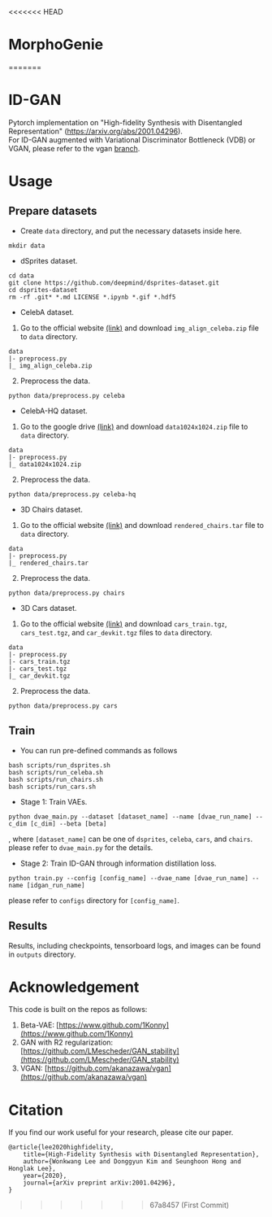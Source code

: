 <<<<<<< HEAD
# MorphoGenie
=======
# ID-GAN
Pytorch implementation on "High-fidelity Synthesis with Disentangled Representation" (https://arxiv.org/abs/2001.04296). <br>
For ID-GAN augmented with Variational Discriminator Bottleneck (VDB) or VGAN, please refer to the vgan [branch](https://github.com/1Konny/idgan/tree/vgan).

# Usage

## Prepare datasets 
- Create `data` directory, and put the necessary datasets inside here.
```
mkdir data
```

- dSprites dataset.
```
cd data
git clone https://github.com/deepmind/dsprites-dataset.git
cd dsprites-dataset
rm -rf .git* *.md LICENSE *.ipynb *.gif *.hdf5
```

- CelebA dataset.
1. Go to the official website [(link)](http://mmlab.ie.cuhk.edu.hk/projects/CelebA.html) and download `img_align_celeba.zip` file to `data` directory.
```
data
|- preprocess.py
|_ img_align_celeba.zip
```
2. Preprocess the data.
```
python data/preprocess.py celeba
```

- CelebA-HQ dataset.
1. Go to the google drive [(link)](https://drive.google.com/drive/folders/11Vz0fqHS2rXDb5pprgTjpD7S2BAJhi1P) and download `data1024x1024.zip` file to `data` directory.
```
data
|- preprocess.py
|_ data1024x1024.zip
```
2. Preprocess the data.
```
python data/preprocess.py celeba-hq
```

- 3D Chairs dataset.
1. Go to the official website [(link)](https://www.di.ens.fr/willow/research/seeing3Dchairs/) and download `rendered_chairs.tar` file to `data` directory.
```
data
|- preprocess.py
|_ rendered_chairs.tar
```
2. Preprocess the data.
```
python data/preprocess.py chairs 
```

- 3D Cars dataset.
1. Go to the official website [(link)](http://ai.stanford.edu/~jkrause/cars/car_dataset.html) and download `cars_train.tgz`, `cars_test.tgz`, and `car_devkit.tgz` files to `data` directory.
```
data
|- preprocess.py
|- cars_train.tgz 
|- cars_test.tgz 
|_ car_devkit.tgz 
```
2. Preprocess the data.
```
python data/preprocess.py cars 
```

## Train 
- You can run pre-defined commands as follows
```
bash scripts/run_dsprites.sh
bash scripts/run_celeba.sh
bash scripts/run_chairs.sh
bash scripts/run_cars.sh
```

- Stage 1: Train VAEs.
```
python dvae_main.py --dataset [dataset_name] --name [dvae_run_name] --c_dim [c_dim] --beta [beta]
```
, where `[dataset_name]` can be one of `dsprites`, `celeba`, `cars`, and `chairs`.
please refer to `dvae_main.py` for the details.

- Stage 2: Train ID-GAN through information distillation loss.
```
python train.py --config [config_name] --dvae_name [dvae_run_name] --name [idgan_run_name]
```
please refer to `configs` directory for `[config_name]`.

## Results
Results, including checkpoints, tensorboard logs, and images can be found in `outputs` directory.

# Acknowledgement
This code is built on the repos as follows:
1. Beta-VAE: [https://www.github.com/1Konny](https://www.github.com/1Konny)
2. GAN with R2 regularization: [https://github.com/LMescheder/GAN_stability](https://github.com/LMescheder/GAN_stability)
3. VGAN: [https://github.com/akanazawa/vgan](https://github.com/akanazawa/vgan) 

# Citation
If you find our work useful for your research, please cite our paper.
```
@article{lee2020highfidelity, 
    title={High-Fidelity Synthesis with Disentangled Representation}, 
    author={Wonkwang Lee and Donggyun Kim and Seunghoon Hong and Honglak Lee}, 
    year={2020}, 
    journal={arXiv preprint arXiv:2001.04296}, 
}
```
>>>>>>> 67a8457 (First Commit)
